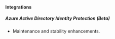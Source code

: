 
#### Integrations
##### Azure Active Directory Identity Protection (Beta)
- Maintenance and stability enhancements.
